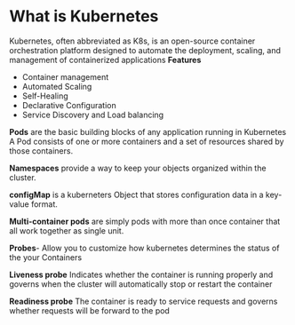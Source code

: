 # What is Kubernetes
Kubernetes, often abbreviated as K8s, is an open-source container orchestration platform designed to automate the deployment, scaling, and management of containerized applications
**Features**
* Container management
* Automated Scaling
* Self-Healing
* Declarative Configuration
* Service Discovery and Load balancing
  
**Pods** are the basic building blocks of any application running in Kubernetes
A Pod consists of one or more containers and a set of resources shared by those containers.


**Namespaces** provide a way to keep your objects organized within the cluster.

**configMap** is a kuberneters Object that stores configuration data in a key-value format.

**Multi-container pods** are simply pods with more than once container that all work together as single unit.

**Probes**- Allow you to customize how kubernetes determines the status of the your Containers

**Liveness probe** Indicates whether the container is running properly and governs when the cluster will automatically stop or restart the container

**Readiness probe**  The container is ready to service requests and governs whether requests will be forward to the pod

